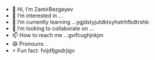 - 👋 Hi, I’m ZamirBezgeyev
- 👀 I’m interested in ...
- 🌱 I’m currently learning ...ygjdstyjutdktxyhstrhfbdtrshb
- 💞️ I’m looking to collaborate on ...
- 📫 How to reach me ...gvifcughjnkjm
- 😄 Pronouns: .
- ⚡ Fun fact: fvijdfjgsdrjigv
<!---
ZamirBezgeyev/ZamirBezgeyev is a ✨ special ✨ repository because its `README.md` (this file) appears on your GitHub profile.
You can click the Preview link to take a look at your changes.
--->
